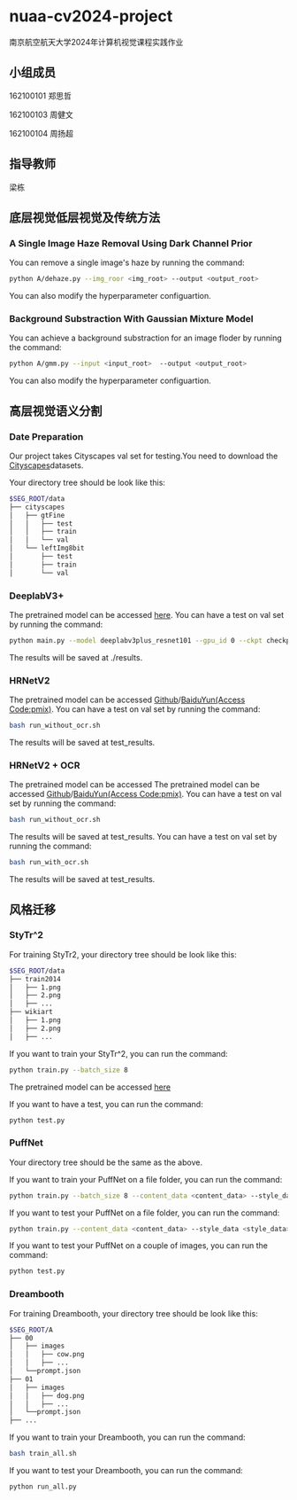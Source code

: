 # nuaa-cv2024-project
南京航空航天大学2024年计算机视觉课程实践作业
## 小组成员
162100101 郑思哲

162100103 周健文

162100104 周扬超

## 指导教师
梁栋

## 底层视觉低层视觉及传统方法

### A Single Image Haze Removal Using Dark Channel Prior
You can remove a single image's haze by running the command:

```bash
python A/dehaze.py --img_roor <img_root> --output <output_root>
```

You can also modify the hyperparameter configuartion.

### Background Substraction With Gaussian Mixture Model
You can achieve a background substraction for an image floder by running the command:

```bash
python A/gmm.py --input <input_root>  --output <output_root>
```

You can also modify the hyperparameter configuartion.

## 高层视觉语义分割

### Date Preparation

Our project takes Cityscapes val set for testing.You need to download the [Cityscapes](https://www.cityscapes-dataset.com/)datasets.

Your directory tree should be look like this:
````bash
$SEG_ROOT/data
├── cityscapes
│   ├── gtFine
│   │   ├── test
│   │   ├── train
│   │   └── val
│   └── leftImg8bit
│       ├── test
│       ├── train
│       └── val
````
### DeeplabV3+
The pretrained model can be accessed [here](https://drive.google.com/file/d/1t7TC8mxQaFECt4jutdq_NMnWxdm6B-Nb/view?usp=sharing).
You can have a test on val set by running the command:
```bash
python main.py --model deeplabv3plus_resnet101 --gpu_id 0 --ckpt checkpoints/best_deeplabv3plus_resnet101_cityscapes_os16.pth --test_only --save_val_results
```
The results will be saved at ./results.

### HRNetV2
The pretrained model can be accessed [Github](https://github.com/hsfzxjy/models.storage/releases/download/HRNet-OCR/hrnet_cs_8090_torch11.pth)/[BaiduYun(Access Code:pmix)](https://pan.baidu.com/s/1KyiOUOR0SYxKtJfIlD5o-w).
You can have a test on val set by running the command:
```bash
bash run_without_ocr.sh
```
The results will be saved at test_results.

### HRNetV2 + OCR
The pretrained model can be accessed The pretrained model can be accessed [Github](https://github.com/hsfzxjy/models.storage/releases/download/HRNet-OCR/hrnet_cs_8090_torch11.pth)/[BaiduYun(Access Code:pmix)](https://pan.baidu.com/s/1KyiOUOR0SYxKtJfIlD5o-w).
You can have a test on val set by running the command:
```bash
bash run_without_ocr.sh
```
The results will be saved at test_results.
You can have a test on val set by running the command:
```bash
bash run_with_ocr.sh
```
The results will be saved at test_results.

## 风格迁移
### StyTr^2
For training StyTr2, your directory tree should be look like this:
````bash
$SEG_ROOT/data
├── train2014
│   ├── 1.png
│   ├── 2.png
│   ├── ...
├── wikiart
│   ├── 1.png
│   ├── 2.png
│   ├── ...
````
If you want to train your StyTr^2, you can run the command:
````bash
python train.py --batch_size 8
````
The pretrained model can be accessed [here](https://github.com/diyiiyiii/StyTR-2)

If you want to have a test, you can run the command:
````bash
python test.py
````
### PuffNet
Your directory tree should be the same as the above.

If you want to train your PuffNet on a file folder, you can run the command:
````bash
python train.py --batch_size 8 --content_data <content_data> --style_data <style_data> --train True
````

If you want to test your PuffNet on a file folder, you can run the command:
````bash
python train.py --content_data <content_data> --style_data <style_data> --train False
````

If you want to test your PuffNet on a couple of images, you can run the command:
````bash
python test.py
````

### Dreambooth
For training Dreambooth, your directory tree should be look like this:
````bash
$SEG_ROOT/A
├── 00
│   ├── images
│   │   ├── cow.png
│   │   ├── ...
│   └──prompt.json
├── 01
│   ├── images
│   │   ├── dog.png
│   │   ├── ...
│   └──prompt.json
├── ...
````
If you want to train your Dreambooth, you can run the command:
````bash
bash train_all.sh
````
If you want to test your Dreambooth, you can run the command:
````bash
python run_all.py
````



